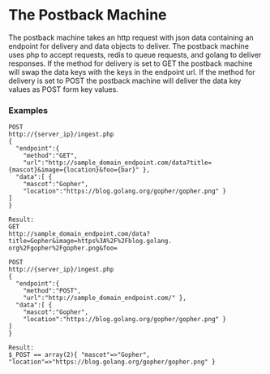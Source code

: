 # The Postback Machine

The postback machine takes an http request with json data containing an endpoint for delivery and data objects to deliver. The postback machine uses php to accept requests, redis to queue requests, and golang to deliver responses. If the method for delivery is set to GET the postback machine will swap the data keys with the keys in the endpoint url. If the method for delivery is set to POST the postback machine will deliver the data key values as POST form key values.

### Examples

```
POST
http://{server_ip}/ingest.php
{
  "endpoint":{ 
    "method":"GET",
    "url":"http://sample_domain_endpoint.com/data?title={mascot}&image={location}&foo={bar}" },
  "data":[ {
    "mascot":"Gopher",
    "location":"https://blog.golang.org/gopher/gopher.png" }
] 
}

Result:
GET
http://sample_domain_endpoint.com/data?title=Gopher&image=https%3A%2F%2Fblog.golang. org%2Fgopher%2Fgopher.png&foo=
```
```
POST
http://{server_ip}/ingest.php
{
  "endpoint":{ 
    "method":"POST",
    "url":"http://sample_domain_endpoint.com/" },
  "data":[ {
    "mascot":"Gopher",
    "location":"https://blog.golang.org/gopher/gopher.png" }
] 
}

Result:
$_POST == array(2){ "mascot"=>"Gopher", "location"=>"https://blog.golang.org/gopher/gopher.png" }
```
